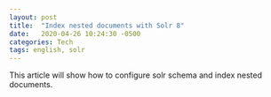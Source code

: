 ```yaml
---
layout: post
title:  "Index nested documents with Solr 8"
date:   2020-04-26 10:24:30 -0500
categories: Tech
tags: english, solr
---
```

This article will show how to configure solr schema and index nested documents.
